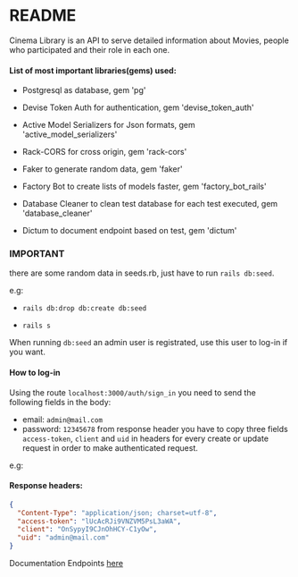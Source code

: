 # README

Cinema Library is an API to serve detailed information about Movies, people who participated and their role in each one.

#### List of most important libraries(gems) used:

* Postgresql as database, gem 'pg'

* Devise Token Auth for authentication, gem 'devise_token_auth'

* Active Model Serializers for Json formats, gem 'active_model_serializers'

* Rack-CORS for cross origin, gem 'rack-cors'

* Faker to generate random data, gem 'faker'

* Factory Bot to create lists of models faster, gem 'factory_bot_rails'

* Database Cleaner to clean test database for each test executed, gem 'database_cleaner'

* Dictum to document endpoint based on test, gem 'dictum'

### IMPORTANT

there are some random data in seeds.rb, just have to run `rails db:seed`.

e.g:

- `rails db:drop db:create db:seed`

- `rails s`

When running `db:seed` an admin user is registrated, use this user to log-in if you want.

 #### How to log-in
 Using the route `localhost:3000/auth/sign_in` you need to send the following fields in the body:
  - email: `admin@mail.com`
  - password: `12345678`
from response header you have to copy three fields `access-token`, `client` and `uid` in headers
for every create or update request in order to make authenticated request.

e.g:

#### Response headers:
```json
{
  "Content-Type": "application/json; charset=utf-8",
  "access-token": "lUcAcRJi9VNZVM5PsL3aWA",
  "client": "OnSypyI9CJnOhHCY-C1yOw",
  "uid": "admin@mail.com"
}
```
Documentation Endpoints [here](docs/Documentation.md)